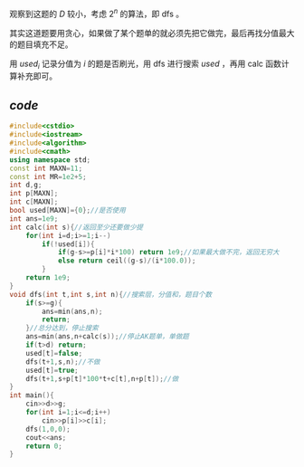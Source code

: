 观察到这题的 $D$ 较小，考虑 $2^n$ 的算法，即 dfs 。

其实这道题要用贪心，如果做了某个题单的就必须先把它做完，最后再找分值最大的题目填充不足。

用 $used_i$ 记录分值为 $i$ 的题是否刷光，用 dfs 进行搜索 $used$ ，再用 calc 函数计算补充即可。

## _code_

```cpp
#include<cstdio>
#include<iostream>
#include<algorithm>
#include<cmath>
using namespace std;
const int MAXN=11;
const int MR=1e2+5;
int d,g;
int p[MAXN];
int c[MAXN];
bool used[MAXN]={0};//是否使用
int ans=1e9;
int calc(int s){//返回至少还要做少提
	for(int i=d;i>=1;i--)
		if(!used[i]){
			if(g-s>=p[i]*i*100) return 1e9;//如果最大做不完，返回无穷大
			else return ceil((g-s)/(i*100.0));
		}
	return 1e9;
}
void dfs(int t,int s,int n){//搜索层，分值和，题目个数
	if(s>=g){
		ans=min(ans,n);
		return;
	}//总分达到，停止搜索
	ans=min(ans,n+calc(s));//停止AK题单，单做题
	if(t>d) return;
	used[t]=false;
	dfs(t+1,s,n);//不做
	used[t]=true;
	dfs(t+1,s+p[t]*100*t+c[t],n+p[t]);//做
}
int main(){
	cin>>d>>g;
	for(int i=1;i<=d;i++)
		cin>>p[i]>>c[i];
	dfs(1,0,0);
	cout<<ans;
	return 0;
}
```

